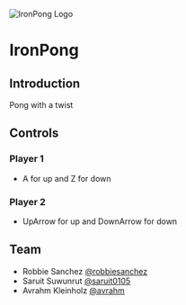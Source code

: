![IronPong Logo](https://avatars2.githubusercontent.com/u/57226005?s=400&u=c20bac15ddbc68b3f47145bc6e52afa575a5cafd&v=4)

# IronPong

## Introduction

Pong with a twist

## Controls

### Player 1

- A for up and Z for down

### Player 2

- UpArrow for up and DownArrow for down

## Team

- Robbie Sanchez [@robbiesanchez](https://www.github.com/robbiesanchez)
- Saruit Suwunrut [@saruit0105](https://www.github.com/saruit0105)
- Avrahm Kleinholz [@avrahm](https://www.github.com/avrahm)
